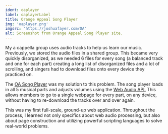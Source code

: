 ```yaml
---
ident: oaplayer
label: oaplayerLabel
title: Orange Appeal Song Player
img: 'oaplayer.png'
imgsrc: 'https://joshuafayer.com/OA'
alt: Screenshot from Orange Appeal Song Player site.
---
```


My a cappella group uses audio tracks to help us learn our music. Previously, we stored the audio files in a shared group. This became very quickly disorganized, as we needed 6 files for every song (a balanced track and one for each part) creating a long list of disorganized files and a lot of scrolling, and singers had to download files onto every device they practiced on.

The [OA Song Player](https://github.com/Crecker2/OA) was my solution to this problem. The song player loads in all 5 musical parts and adjusts volumes using the [Web Audio API.](https://developer.mozilla.org/en-US/docs/Web/API/Web_Audio_API) This allows members to go to a single webpage for every part, on any device, without having to re-download the tracks over and over again.

This was my first full-scale, ground-up web application. Throughout the process, I learned not only specifics about web audio processing, but also about page construction and utilizing powerful scripting languages to solve real-world problems.
